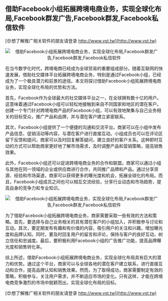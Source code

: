 ## **借助Facebook小组拓展跨境电商业务，实现全球化布局,Facebook群发广告,Facebook群发,Facebook私信软件**

[😍想了解推广相关软件的朋友请登录 http://www.vst.tw](http://www.vst.tw)

 <center><img src="https://vst.tw/MP4/tuiguang/png/8.png" alt="借助Facebook小组拓展跨境电商业务，实现全球化布局,Facebook群发广告,Facebook群发,Facebook私信软件"></center>

在当今数字化时代，跨境电商已经成为全球贸易的重要组成部分。随着互联网的快速发展，借助社交媒体平台拓展跨境电商业务，特别是通过Facebook小组，已经成为了一个极具潜力和前景的途径。本文将探讨借助Facebook小组拓展跨境电商业务，实现全球化布局的优势和方法。

首先，Facebook作为全球最大的社交媒体平台之一，在全球拥有数十亿的用户。这意味着通过Facebook小组可以轻松地接触到来自不同国家和地区的潜在客户。创建一个专门针对跨境电商产品的Facebook小组，可以有效地聚集与自己业务相关的目标受众，推广产品和品牌，并与潜在客户建立紧密联系。

其次，Facebook小组提供了一个便捷的沟通和交流平台。商家可以在小组中发布产品信息、促销活动等内容，与潜在客户进行直接互动。小组成员也可以在评论区留下反馈和提问，商家可以及时回复解答疑问，建立良好的客户关系。这种即时互动的方式可以帮助商家更好地了解市场需求，及时调整产品和营销策略，提高销售效果。

此外，Facebook小组还可以促进跨境电商业务的合作和联盟。商家可以通过小组与其他在同一领域的企业或供应商进行合作，共同推广品牌和产品。通过分享资源、经验和市场渠道，商家可以获得更多的曝光度和机会，拓展全球化的布局。而且，Facebook小组成员之间也可以相互交流经验，分享行业动态和市场趋势，提高自身的竞争力和专业知识。

 <center><img src="https://vst.tw/MP4/tuiguang/png/7.png" alt="借助Facebook小组拓展跨境电商业务，实现全球化布局,Facebook群发广告,Facebook群发,Facebook私信软件"></center>

为了借助Facebook小组拓展跨境电商业务，商家需要采取一些有效的方法和策略。首先，要选择与自己业务相关的具有潜在客户的小组加入，并积极参与讨论和互动。其次，要定期发布有趣和有价值的内容，吸引用户的关注和兴趣，增加曝光度和品牌认知。同时，要及时回复用户的留言和评论，保持与客户的良好互动，树立信任和忠诚度。最后，要积极利用Facebook小组的广告推广功能，提高品牌曝光度和销售转化率。

综上所述，借助Facebook小组拓展跨境电商业务，实现全球化布局具有巨大的潜力和优势。通过这个平台，商家可以与全球各地的潜在客户建立联系，进行直接互动和合作，提高品牌认知和销售效果。然而，为了取得成功，商家需要制定有效的策略，积极参与，关注用户需求，并不断适应市场的变化。只有这样，才能在跨境电商竞争激烈的市场中脱颖而出，实现全球化布局的目标。

[😍想了解推广相关软件的朋友请登录 http://www.vst.tw](http://www.vst.tw)



